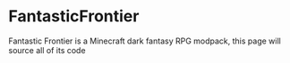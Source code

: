 # FantasticFrontier
Fantastic Frontier is a Minecraft dark fantasy RPG modpack, this page will source all of its code
